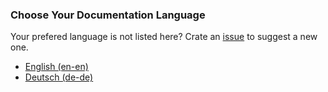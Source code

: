 ### Choose Your Documentation Language 
Your prefered language is not listed here? Crate an [issue](https://github.com/mirzamagix/vocrefine-2/issues/new) to suggest a new one.

- [English (en-en)](docs/en-en.md)
- [Deutsch (de-de)](docs/de-de.md)